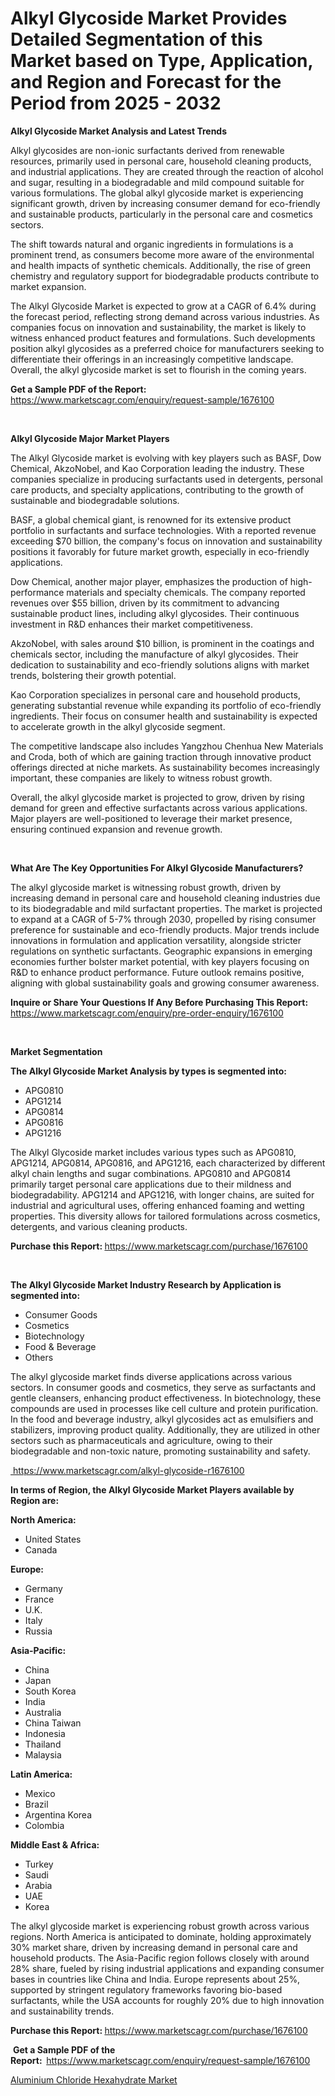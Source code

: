 <p><h1>Alkyl Glycoside Market Provides Detailed Segmentation of this Market based on Type, Application, and Region and Forecast for the Period from 2025 - 2032</h1></p><p><strong>Alkyl Glycoside Market Analysis and Latest Trends</strong></p>
<p><p>Alkyl glycosides are non-ionic surfactants derived from renewable resources, primarily used in personal care, household cleaning products, and industrial applications. They are created through the reaction of alcohol and sugar, resulting in a biodegradable and mild compound suitable for various formulations. The global alkyl glycoside market is experiencing significant growth, driven by increasing consumer demand for eco-friendly and sustainable products, particularly in the personal care and cosmetics sectors. </p><p>The shift towards natural and organic ingredients in formulations is a prominent trend, as consumers become more aware of the environmental and health impacts of synthetic chemicals. Additionally, the rise of green chemistry and regulatory support for biodegradable products contribute to market expansion. </p><p>The Alkyl Glycoside Market is expected to grow at a CAGR of 6.4% during the forecast period, reflecting strong demand across various industries. As companies focus on innovation and sustainability, the market is likely to witness enhanced product features and formulations. Such developments position alkyl glycosides as a preferred choice for manufacturers seeking to differentiate their offerings in an increasingly competitive landscape. Overall, the alkyl glycoside market is set to flourish in the coming years.</p></p>
<p><strong>Get a Sample PDF of the Report:&nbsp;</strong> <a href="https://www.marketscagr.com/enquiry/request-sample/1676100?utm_campaign=1836&utm_medium=2&utm_source=Github&utm_content=ia&utm_term=31012025&utm_id=alkyl-glycoside">https://www.marketscagr.com/enquiry/request-sample/1676100</a></p>
<p>&nbsp;</p>
<p><strong>Alkyl Glycoside Major Market Players</strong></p>
<p><p>The Alkyl Glycoside market is evolving with key players such as BASF, Dow Chemical, AkzoNobel, and Kao Corporation leading the industry. These companies specialize in producing surfactants used in detergents, personal care products, and specialty applications, contributing to the growth of sustainable and biodegradable solutions.</p><p>BASF, a global chemical giant, is renowned for its extensive product portfolio in surfactants and surface technologies. With a reported revenue exceeding $70 billion, the company's focus on innovation and sustainability positions it favorably for future market growth, especially in eco-friendly applications.</p><p>Dow Chemical, another major player, emphasizes the production of high-performance materials and specialty chemicals. The company reported revenues over $55 billion, driven by its commitment to advancing sustainable product lines, including alkyl glycosides. Their continuous investment in R&D enhances their market competitiveness.</p><p>AkzoNobel, with sales around $10 billion, is prominent in the coatings and chemicals sector, including the manufacture of alkyl glycosides. Their dedication to sustainability and eco-friendly solutions aligns with market trends, bolstering their growth potential.</p><p>Kao Corporation specializes in personal care and household products, generating substantial revenue while expanding its portfolio of eco-friendly ingredients. Their focus on consumer health and sustainability is expected to accelerate growth in the alkyl glycoside segment.</p><p>The competitive landscape also includes Yangzhou Chenhua New Materials and Croda, both of which are gaining traction through innovative product offerings directed at niche markets. As sustainability becomes increasingly important, these companies are likely to witness robust growth.</p><p>Overall, the alkyl glycoside market is projected to grow, driven by rising demand for green and effective surfactants across various applications. Major players are well-positioned to leverage their market presence, ensuring continued expansion and revenue growth.</p></p>
<p>&nbsp;</p>
<p><strong>What Are The Key Opportunities For Alkyl Glycoside Manufacturers?</strong></p>
<p><p>The alkyl glycoside market is witnessing robust growth, driven by increasing demand in personal care and household cleaning industries due to its biodegradable and mild surfactant properties. The market is projected to expand at a CAGR of 5-7% through 2030, propelled by rising consumer preference for sustainable and eco-friendly products. Major trends include innovations in formulation and application versatility, alongside stricter regulations on synthetic surfactants. Geographic expansions in emerging economies further bolster market potential, with key players focusing on R&D to enhance product performance. Future outlook remains positive, aligning with global sustainability goals and growing consumer awareness.</p></p>
<p><strong>Inquire or Share Your Questions If Any Before Purchasing This Report:</strong> <a href="https://www.marketscagr.com/enquiry/pre-order-enquiry/1676100?utm_campaign=1836&utm_medium=2&utm_source=Github&utm_content=ia&utm_term=31012025&utm_id=alkyl-glycoside">https://www.marketscagr.com/enquiry/pre-order-enquiry/1676100</a></p>
<p>&nbsp;</p>
<p><strong>Market Segmentation</strong></p>
<p><strong>The Alkyl Glycoside Market Analysis by types is segmented into:</strong></p>
<p><ul><li>APG0810</li><li>APG1214</li><li>APG0814</li><li>APG0816</li><li>APG1216</li></ul></p>
<p><p>The Alkyl Glycoside market includes various types such as APG0810, APG1214, APG0814, APG0816, and APG1216, each characterized by different alkyl chain lengths and sugar combinations. APG0810 and APG0814 primarily target personal care applications due to their mildness and biodegradability. APG1214 and APG1216, with longer chains, are suited for industrial and agricultural uses, offering enhanced foaming and wetting properties. This diversity allows for tailored formulations across cosmetics, detergents, and various cleaning products.</p></p>
<p><strong>Purchase this Report:&nbsp;</strong><a href="https://www.marketscagr.com/purchase/1676100?utm_campaign=1836&utm_medium=2&utm_source=Github&utm_content=ia&utm_term=31012025&utm_id=alkyl-glycoside">https://www.marketscagr.com/purchase/1676100</a></p>
<p>&nbsp;</p>
<p><strong>The Alkyl Glycoside Market Industry Research by Application is segmented into:</strong></p>
<p><ul><li>Consumer Goods</li><li>Cosmetics</li><li>Biotechnology</li><li>Food & Beverage</li><li>Others</li></ul></p>
<p><p>The alkyl glycoside market finds diverse applications across various sectors. In consumer goods and cosmetics, they serve as surfactants and gentle cleansers, enhancing product effectiveness. In biotechnology, these compounds are used in processes like cell culture and protein purification. In the food and beverage industry, alkyl glycosides act as emulsifiers and stabilizers, improving product quality. Additionally, they are utilized in other sectors such as pharmaceuticals and agriculture, owing to their biodegradable and non-toxic nature, promoting sustainability and safety.</p></p>
<p><a href="https://www.marketscagr.com/alkyl-glycoside-r1676100?utm_campaign=1836&utm_medium=2&utm_source=Github&utm_content=ia&utm_term=31012025&utm_id=alkyl-glycoside">&nbsp;https://www.marketscagr.com/alkyl-glycoside-r1676100</a></p>
<p><strong>In terms of Region, the Alkyl Glycoside Market Players available by Region are:</strong></p>
<p>
    <p> <strong> North America: </strong>
        <ul>
            <li>United States</li>
            <li>Canada</li>
        </ul>
        </p> 
    <p> <strong> Europe: </strong>
        <ul>
            <li>Germany</li>
            <li>France</li>
            <li>U.K.</li>
            <li>Italy</li>
            <li>Russia</li>
        </ul>
        </p> 
    <p> <strong> Asia-Pacific: </strong>
        <ul>
            <li>China</li>
            <li>Japan</li>
            <li>South Korea</li>
            <li>India</li>
            <li>Australia</li>
            <li>China Taiwan</li>
            <li>Indonesia</li>
            <li>Thailand</li>
            <li>Malaysia</li>
        </ul>
        </p> 
    <p> <strong> Latin America: </strong>
        <ul>
            <li>Mexico</li>
            <li>Brazil</li>
            <li>Argentina Korea</li>
            <li>Colombia</li>
        </ul>
        </p> 
    <p> <strong> Middle East & Africa: </strong>
        <ul>
            <li>Turkey</li>
            <li>Saudi</li>
            <li>Arabia</li>
            <li>UAE</li>
            <li>Korea</li>
        </ul>
    </p>
    </p>
<p><p>The alkyl glycoside market is experiencing robust growth across various regions. North America is anticipated to dominate, holding approximately 30% market share, driven by increasing demand in personal care and household products. The Asia-Pacific region follows closely with around 28% share, fueled by rising industrial applications and expanding consumer bases in countries like China and India. Europe represents about 25%, supported by stringent regulatory frameworks favoring bio-based surfactants, while the USA accounts for roughly 20% due to high innovation and sustainability trends.</p></p>
<p><strong>Purchase this Report: </strong><a href="https://www.marketscagr.com/purchase/1676100?utm_campaign=1836&utm_medium=2&utm_source=Github&utm_content=ia&utm_term=31012025&utm_id=alkyl-glycoside">https://www.marketscagr.com/purchase/1676100</a></p>
<p>&nbsp;<strong>Get a Sample PDF of the Report:&nbsp;&nbsp;</strong><a href="https://www.marketscagr.com/enquiry/request-sample/1676100?utm_campaign=1836&utm_medium=2&utm_source=Github&utm_content=ia&utm_term=31012025&utm_id=alkyl-glycoside">https://www.marketscagr.com/enquiry/request-sample/1676100</a></p>
<p><strong></strong></p>
<p><p><a href="https://github.com/guneycigdem35/Market-Research-Report-List-5/blob/main/aluminium-chloride-hexahydrate-market.md?utm_campaign=1836&utm_medium=2&utm_source=Github&utm_content=ia&utm_term=31012025&utm_id=alkyl-glycoside">Aluminium Chloride Hexahydrate Market</a></p></p>